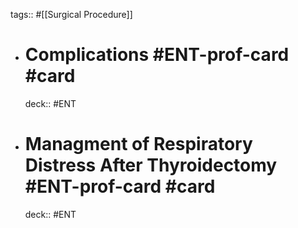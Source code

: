 tags:: #[[Surgical Procedure]]

- # Complications  #ENT-prof-card #card
    deck:: #ENT
- # Managment of Respiratory Distress After Thyroidectomy  #ENT-prof-card #card
    deck:: #ENT